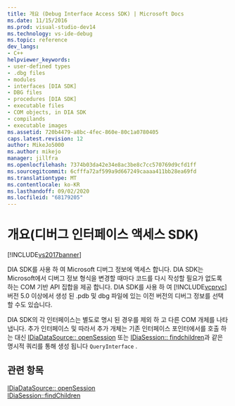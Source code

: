 ```yaml
---
title: 개요 (Debug Interface Access SDK) | Microsoft Docs
ms.date: 11/15/2016
ms.prod: visual-studio-dev14
ms.technology: vs-ide-debug
ms.topic: reference
dev_langs:
- C++
helpviewer_keywords:
- user-defined types
- .dbg files
- modules
- interfaces [DIA SDK]
- DBG files
- procedures [DIA SDK]
- executable files
- COM objects, in DIA SDK
- compilands
- executable images
ms.assetid: 720b4479-a8bc-4fec-860e-80c1a0780405
caps.latest.revision: 12
author: MikeJo5000
ms.author: mikejo
manager: jillfra
ms.openlocfilehash: 7374b03da42e34e8ac3be8c7cc570769d9cfd1ff
ms.sourcegitcommit: 6cfffa72af599a9d667249caaaa411bb28ea69fd
ms.translationtype: MT
ms.contentlocale: ko-KR
ms.lasthandoff: 09/02/2020
ms.locfileid: "68179205"
---
```

# <a name="overview-debug-interface-access-sdk"></a>개요(디버그 인터페이스 액세스 SDK)
[!INCLUDE[vs2017banner](../../includes/vs2017banner.md)]

DIA SDK를 사용 하 여 Microsoft 디버그 정보에 액세스 합니다. DIA SDK는 Microsoft에서 디버그 정보 형식을 변경할 때마다 코드를 다시 작성할 필요가 없도록 하는 COM 기반 API 집합을 제공 합니다. DIA SDK를 사용 하 여 [!INCLUDE[vcprvc](../../includes/vcprvc-md.md)] 버전 5.0 이상에서 생성 된 .pdb 및 dbg 파일에 있는 이전 버전의 디버그 정보를 선택할 수도 있습니다.  
  
 DIA SDK의 각 인터페이스는 별도로 명시 된 경우를 제외 하 고 다른 COM 개체를 나타냅니다. 추가 인터페이스 및 따라서 추가 개체는 기존 인터페이스 포인터에서를 호출 하는 대신 [IDiaDataSource:: openSession](../../debugger/debug-interface-access/idiadatasource-opensession.md) 또는 [IDiaSession:: findchildren](../../debugger/debug-interface-access/idiasession-findchildren.md)과 같은 명시적 쿼리를 통해 생성 됩니다 `QueryInterface` .  
  
## <a name="see-also"></a>관련 항목  
 [IDiaDataSource:: openSession](../../debugger/debug-interface-access/idiadatasource-opensession.md)   
 [IDiaSession::findChildren](../../debugger/debug-interface-access/idiasession-findchildren.md)
